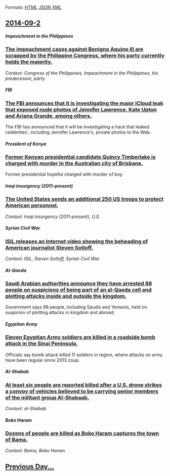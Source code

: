 
Formats: [HTML](2014/09/2/index.html)  [JSON](2014/09/2/index.json)  [XML](2014/09/2/index.xml)  

## [2014-09-2](/news/2014/09/2/index.md)

##### Impeachment in the Philippines
### [The impeachment cases against Benigno Aquino III are scrapped by the Philippine Congress, where his party currently holds the majority. ](/news/2014/09/2/the-impeachment-cases-against-benigno-aquino-iii-are-scrapped-by-the-philippine-congress-where-his-party-currently-holds-the-majority.md)
_Context: Congress of the Philippines, Impeachment in the Philippines, his predecessor, party_

##### FBI
### [The FBI announces that it is investigating the major iCloud leak that exposed nude photos of Jennifer Lawrence, Kate Upton and Ariana Grande, among others. ](/news/2014/09/2/the-fbi-announces-that-it-is-investigating-the-major-icloud-leak-that-exposed-nude-photos-of-jennifer-lawrence-kate-upton-and-ariana-grande.md)
The FBI has announced that it will be investigating a hack that leaked celebrities&#x27;, including Jennifer Lawrence&#x27;s, private photos to the Web.

##### President of Kenya
### [Former Kenyan presidential candidate Quincy Timberlake is charged with murder in the Australian city of Brisbane. ](/news/2014/09/2/former-kenyan-presidential-candidate-quincy-timberlake-is-charged-with-murder-in-the-australian-city-of-brisbane.md)
Former presidential hopeful charged with murder of boy.

##### Iraqi insurgency (2011-present)
### [The United States sends an additional 250 US troops to protect American personnel. ](/news/2014/09/2/the-united-states-sends-an-additional-250-us-troops-to-protect-american-personnel.md)
_Context: Iraqi insurgency (2011-present), U.S._

##### Syrian Civil War
### [ISIL releases an Internet video showing the beheading of American journalist Steven Sotloff. ](/news/2014/09/2/isil-releases-an-internet-video-showing-the-beheading-of-american-journalist-steven-sotloff.md)
_Context: ISIL, Steven Sotloff, Syrian Civil War_

##### Al-Qaeda
### [Saudi Arabian authorities announce they have arrested 88 people on suspicions of being part of an al-Qaeda cell and plotting attacks inside and outside the kingdom. ](/news/2014/09/2/saudi-arabian-authorities-announce-they-have-arrested-88-people-on-suspicions-of-being-part-of-an-al-qaeda-cell-and-plotting-attacks-inside.md)
Government says 88 people, including Saudis and Yemenis, held on suspicion of plotting attacks in kingdom and abroad.

##### Egyptian Army
### [Eleven Egyptian Army soldiers are killed in a roadside bomb attack in the Sinai Peninsula. ](/news/2014/09/2/eleven-egyptian-army-soldiers-are-killed-in-a-roadside-bomb-attack-in-the-sinai-peninsula.md)
Officials say bomb attack killed 11 soldiers in region, where attacks on army have been regular since 2013 coup.

##### Al-Shabab
### [At least six people are reported killed after a U.S. drone strikes a convoy of vehicles believed to be carrying senior members of the militant group Al-Shabaab. ](/news/2014/09/2/at-least-six-people-are-reported-killed-after-a-u-s-drone-strikes-a-convoy-of-vehicles-believed-to-be-carrying-senior-members-of-the-milita.md)
_Context: al-Shabab_

##### Boko Haram
### [Dozens of people are killed as Boko Haram captures the town of Bama. ](/news/2014/09/2/dozens-of-people-are-killed-as-boko-haram-captures-the-town-of-bama.md)
_Context: Bama, Boko Haram_

## [Previous Day...](/news/2014/09/1/index.md)

